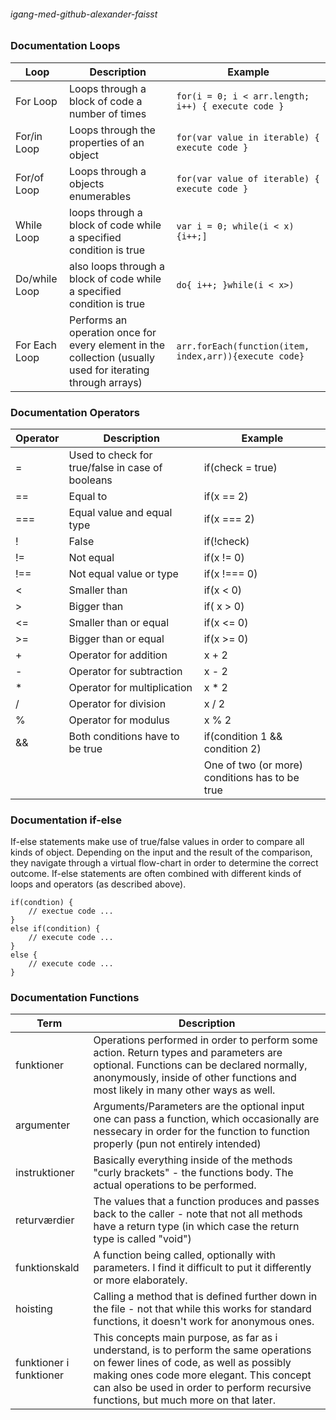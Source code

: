###### igang-med-github-alexander-faisst

### Documentation Loops

Loop | Description| Example 
-----|------------|----------------
For Loop | Loops through a block of code a number of times | `for(i = 0; i < arr.length; i++) { execute code }`
For/in Loop | Loops through the properties of an object | `for(var value in iterable) { execute code }`
For/of Loop | Loops through a objects enumerables | `for(var value of iterable) { execute code }`
While Loop | loops through a block of code while a specified condition is true | `var i = 0; while(i < x){i++;]`
Do/while Loop | also loops through a block of code while a specified condition is true | `do{ i++; }while(i < x>)`
For Each Loop | Performs an operation once for every element in the collection (usually used for iterating through arrays) | `arr.forEach(function(item, index,arr)){execute code}`

### Documentation Operators

Operator | Description | Example
---------|-------------|-------------
= | Used to check for true/false in case of booleans | if(check = true)
== | Equal to | if(x == 2)
=== | Equal value and equal type | if(x === 2)
! | False | if(!check)
!= | Not equal | if(x != 0)
!== | Not equal value or type | if(x !=== 0)
< | Smaller than | if(x < 0)
\> | Bigger than | if( x > 0)
<= | Smaller than or equal | if(x <= 0)
\>= | Bigger than or equal | if(x >= 0)
 \+ | Operator for addition | x + 2
\- | Operator for subtraction | x - 2
\* | Operator for multiplication | x * 2
/ | Operator for division | x / 2
% | Operator for modulus | x % 2
&& | Both conditions have to be true | if(condition 1 && condition 2)
|| | One of two (or more) conditions has to be true | if(condition 1 || condition 2)

### Documentation if-else 

If-else statements make use of true/false values in order to compare all kinds of object. Depending on the input and the result of the comparison, they navigate through a virtual flow-chart in order to determine the correct outcome. If-else statements are often combined with different kinds of loops and operators (as described above). 

```
if(condtion) {
    // exectue code ...
}
else if(condition) {
    // execute code ...
}
else {
    // execute code ...
}
```

### Documentation Functions

Term | Description
-----|------------
funktioner | Operations performed in order to perform some action. Return types and parameters are optional. Functions can be declared normally, anonymously, inside of other functions and most likely in many other ways as well. 
argumenter | Arguments/Parameters are the optional input one can pass a function, which occasionally are nessecary in order for the function to function properly (pun not entirely intended)
instruktioner | Basically everything inside of the methods "curly brackets" - the functions body. The actual operations to be performed. 
returværdier | The values that a function produces and passes back to the caller - note that not all methods have a return type (in which case the return type is called "void")
funktionskald | A function being called, optionally with parameters. I find it difficult to put it differently or more elaborately. 
hoisting | Calling a method that is defined further down in the file - not that while this works for standard functions, it doesn't work for anonymous ones. 
funktioner i funktioner | This concepts main purpose, as far as i understand, is to perform the same operations on fewer lines of code, as well as possibly making ones code more elegant. This concept can also be used in order to perform recursive functions, but much more on that later. 